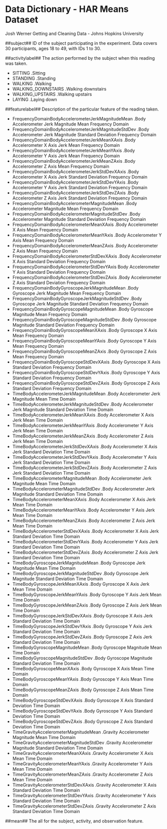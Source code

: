 Data Dictionary - HAR Means Dataset
===================================
Josh Werner
Getting and Cleaning Data - Johns Hopkins University

##subject##
ID of the subject participating in the experiment. Data covers 30 participants, ages 18 to 49, with IDs 1 to 30.

##activitylabel##
The action performed by the subject when this reading was taken.
- SITTING .Sitting
- STANDING .Standing
- WALKING .Walking
- WALKING_DOWNSTAIRS .Walking downstairs
- WALKING_UPSTAIRS .Walking upstairs
- LAYING .Laying down

##featurelabel##
Description of the particular feature of the reading taken.
- FrequencyDomainBodyAccelerometerJerkMagnitudeMean .Body Accelerometer Jerk Magnitude Mean Frequency Domain
- FrequencyDomainBodyAccelerometerJerkMagnitudeStdDev .Body Accelerometer Jerk Magnitude Standard Deviation Frequency Domain
- FrequencyDomainBodyAccelerometerJerkMeanXAxis .Body Accelerometer X Axis Jerk Mean Frequency Domain
- FrequencyDomainBodyAccelerometerJerkMeanYAxis .Body Accelerometer Y Axis Jerk Mean Frequency Domain
- FrequencyDomainBodyAccelerometerJerkMeanZAxis .Body Accelerometer Z Axis Mean Frequency Domain
- FrequencyDomainBodyAccelerometerJerkStdDevXAxis .Body Accelerometer X Axis Jerk Standard Deviation Frequency Domain
- FrequencyDomainBodyAccelerometerJerkStdDevYAxis .Body Accelerometer Y Axis Jerk Standard Deviation Frequency Domain
- FrequencyDomainBodyAccelerometerJerkStdDevZAxis .Body Accelerometer Z Axis Jerk Standard Deviation Frequency Domain
- FrequencyDomainBodyAccelerometerMagnitudeMean .Body Accelerometer Magnitude Mean Frequency Domain
- FrequencyDomainBodyAccelerometerMagnitudeStdDev .Body Accelerometer Magnitude Standard Deviation Frequency Domain
- FrequencyDomainBodyAccelerometerMeanXAxis .Body Accelerometer X Axis Mean Frequency Domain
- FrequencyDomainBodyAccelerometerMeanYAxis .Body Accelerometer Y Axis Mean Frequency Domain
- FrequencyDomainBodyAccelerometerMeanZAxis .Body Accelerometer Z Axis Mean Frequency Domain
- FrequencyDomainBodyAccelerometerStdDevXAxis .Body Accelerometer X Axis Standard Deviation Frequency Domain
- FrequencyDomainBodyAccelerometerStdDevYAxis Body Accelerometer Y Axis Standard Deviation Frequency Domain
- FrequencyDomainBodyAccelerometerStdDevZAxis .Body Accelerometer Z Axis Standard Deviation Frequency Domain
- FrequencyDomainBodyGyroscopeJerkMagnitudeMean .Body Gyroscope Jerk Magnitude Mean Frequency Domain
- FrequencyDomainBodyGyroscopeJerkMagnitudeStdDev .Body Gyroscope Jerk Magnitude Standard Deviation Frequency Domain
- FrequencyDomainBodyGyroscopeMagnitudeMean .Body Gyroscope Magnitude Mean Frequency Domain
- FrequencyDomainBodyGyroscopeMagnitudeStdDev .Body Gyroscope Magnitude Standard Deviation Frequency Domain
- FrequencyDomainBodyGyroscopeMeanXAxis .Body Gyroscope X Axis Mean Frequency Domain
- FrequencyDomainBodyGyroscopeMeanYAxis .Body Gyroscope Y Axis Mean Frequency Domain
- FrequencyDomainBodyGyroscopeMeanZAxis .Body Gyroscope Z Axis Mean Frequency Domain
- FrequencyDomainBodyGyroscopeStdDevXAxis .Body Gyroscope X Axis Standard Deviation Frequency Domain
- FrequencyDomainBodyGyroscopeStdDevYAxis .Body Gyroscope Y Axis Standard Deviation Frequency Domain
- FrequencyDomainBodyGyroscopeStdDevZAxis .Body Gyroscope Z Axis Standard Deviation Frequency Domain
- TimeBodyAccelerometerJerkMagnitudeMean .Body Accelerometer Jerk Magnitude Mean Time Domain
- TimeBodyAccelerometerJerkMagnitudeStdDev .Body Accelerometer Jerk Magnitude Standard Deviation Time Domain
- TimeBodyAccelerometerJerkMeanXAxis .Body Accelerometer X Axis Jerk Mean Time Domain
- TimeBodyAccelerometerJerkMeanYAxis .Body Accelerometer Y Axis Jerk Mean Time Domain
- TimeBodyAccelerometerJerkMeanZAxis .Body Accelerometer Z Axis Jerk Mean Time Domain
- TimeBodyAccelerometerJerkStdDevXAxis .Body Accelerometer X Axis Jerk Standard Deviation Time Domain
- TimeBodyAccelerometerJerkStdDevYAxis .Body Accelerometer Y Axis Jerk Standard Deviation Time Domain
- TimeBodyAccelerometerJerkStdDevZAxis .Body Accelerometer Z Axis Jerk Standard Deviation Time Domain
- TimeBodyAccelerometerMagnitudeMean .Body Accelerometer Jerk Magnitude Mean Time Domain
- TimeBodyAccelerometerMagnitudeStdDev .Body Accelerometer Jerk Magnitude Standard Deviation Time Domain
- TimeBodyAccelerometerMeanXAxis .Body Accelerometer X Axis Jerk Mean Time Domain
- TimeBodyAccelerometerMeanYAxis .Body Accelerometer Y Axis Jerk Mean Time Domain
- TimeBodyAccelerometerMeanZAxis .Body Accelerometer Z Axis Jerk Mean Time Domain
- TimeBodyAccelerometerStdDevXAxis .Body Accelerometer X Axis Jerk Standard Deviation Time Domain
- TimeBodyAccelerometerStdDevYAxis .Body Accelerometer Y Axis Jerk Standard Deviation Time Domain
- TimeBodyAccelerometerStdDevZAxis .Body Accelerometer Z Axis Jerk Standard Deviation Time Domain
- TimeBodyGyroscopeJerkMagnitudeMean .Body Gyroscope Jerk Magnitude Mean Time Domain
- TimeBodyGyroscopeJerkMagnitudeStdDev .Body Gyroscope Jerk Magnitude Standard Deviation Time Domain
- TimeBodyGyroscopeJerkMeanXAxis .Body Gyroscope X Axis Jerk Mean Time Domain
- TimeBodyGyroscopeJerkMeanYAxis .Body Gyroscope Y Axis Jerk Mean Time Domain
- TimeBodyGyroscopeJerkMeanZAxis .Body Gyroscope Z Axis Jerk Mean Time Domain
- TimeBodyGyroscopeJerkStdDevXAxis .Body Gyroscope X Axis Jerk Standard Deviation Time Domain
- TimeBodyGyroscopeJerkStdDevYAxis .Body Gyroscope Y Axis Jerk Standard Deviation Time Domain
- TimeBodyGyroscopeJerkStdDevZAxis .Body Gyroscope Z Axis Jerk Standard Deviation Time Domain
- TimeBodyGyroscopeMagnitudeMean .Body Gyroscope Magnitude Mean Time Domain
- TimeBodyGyroscopeMagnitudeStdDev .Body Gyroscope Magnitude Standard Deviation Time Domain
- TimeBodyGyroscopeMeanXAxis .Body Gyroscope X Axis Mean Time Domain
- TimeBodyGyroscopeMeanYAxis .Body Gyroscope Y Axis Mean Time Domain
- TimeBodyGyroscopeMeanZAxis .Body Gyroscope Z Axis Mean Time Domain
- TimeBodyGyroscopeStdDevXAxis .Body Gyroscope X Axis Standard Deviation Time Domain
- TimeBodyGyroscopeStdDevYAxis .Body Gyroscope Y Axis Standard Deviation Time Domain
- TimeBodyGyroscopeStdDevZAxis .Body Gyroscope Z Axis Standard Deviation Time Domain
- TimeGravityAccelerometerMagnitudeMean .Gravity Accelerometer Magnitude Mean Time Domain
- TimeGravityAccelerometerMagnitudeStdDev .Gravity Accelerometer Magnitude Standard Deviation Time Domain
- TimeGravityAccelerometerMeanXAxis .Gravity Accelerometer X Axis Mean Time Domain
- TimeGravityAccelerometerMeanYAxis .Gravity Accelerometer Y Axis Mean Time Domain
- TimeGravityAccelerometerMeanZAxis .Gravity Accelerometer Z Axis Mean Time Domain
- TimeGravityAccelerometerStdDevXAxis .Gravity Accelerometer X Axis Standard Deviation Time Domain
- TimeGravityAccelerometerStdDevYAxis .Gravity Accelerometer Y Axis Standard Deviation Time Domain
- TimeGravityAccelerometerStdDevZAxis .Gravity Accelerometer Z Axis Standard Deviation Time Domain

##mean##
The all for the subject, activity, and observation feature.
